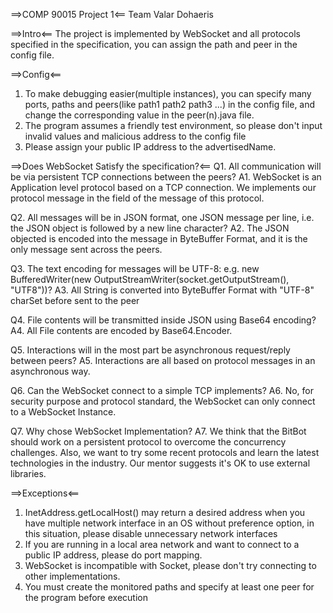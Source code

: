 ==>COMP 90015 Project 1<==
Team Valar Dohaeris

==>Intro<==
The project is implemented by WebSocket and all protocols specified in the
specification, you can assign the path and peer in the config file.

==>Config<==
1. To make debugging easier(multiple instances), you can specify many ports,
paths and peers(like path1 path2 path3 ...) in the config file, and change the
corresponding value in the peer(n).java file.
2. The program assumes a friendly test environment, so please don't input
invalid values and malicious address to the config file
3. Please assign your public IP address to the advertisedName.

==>Does WebSocket Satisfy the specification?<==
Q1. All communication will be via persistent TCP connections between the peers?
A1. WebSocket is an Application level protocol based on a TCP connection. We
implements our protocol message in the field of the message of this protocol.

Q2. All messages will be in JSON format, one JSON message per line, i.e. the
JSON object is followed by a new line character?
A2. The JSON objected is encoded into the message in ByteBuffer Format, and it
is the only message sent across the peers.

Q3. The text encoding for messages will be UTF-8: e.g. new BufferedWriter(new
OutputStreamWriter(socket.getOutputStream(), "UTF8"))?
A3. All String is converted into ByteBuffer Format with "UTF-8" charSet before
sent to the peer

Q4. File contents will be transmitted inside JSON using Base64 encoding?
A4. All File contents are encoded by Base64.Encoder.

Q5. Interactions will in the most part be asynchronous request/reply between
peers?
A5. Interactions are all based on protocol messages in an asynchronous way.

Q6. Can the WebSocket connect to a simple TCP implements?
A6. No, for security purpose and protocol standard, the WebSocket can only
connect to a WebSocket Instance.

Q7. Why chose WebSocket Implementation?
A7. We think that the BitBot should work on a persistent protocol to overcome
the concurrency challenges. Also, we want to try some recent protocols and learn
the latest technologies in the industry. Our mentor suggests it's OK to use
external libraries.

==>Exceptions<==
1. InetAddress.getLocalHost() may return a desired address when you have
multiple network interface in an OS without preference option, in this situation,
please disable unnecessary network interfaces
2. If you are running in a local area network and want to connect to a public
IP address, please do port mapping.
3. WebSocket is incompatible with Socket, please don't try connecting to other
implementations.
4. You must create the monitored paths and specify at least one peer for the
program before execution
